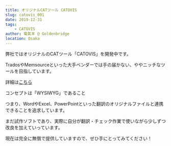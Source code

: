 ```yaml
---
title: オリジナルCATツール CATOVIS
slug: catovis_001
date: 2019-12-31
tags:
    - CATOVIS
author: 電氣羊 @ Goldenbridge
location: Osaka
---
```


弊社ではオリジナルのCATツール「CATOVIS」を開発中です。

TradosやMemsourceといった大手ベンダーでは手の届かない、ややニッチなツールを目指しています。

詳細は[こちら](https://man.catovis.com/)

コンセプトは「WYSIWYG」であること

つまり、WordやExcel、PowerPointといった翻訳のオリジナルファイルと連携できることを追求しています。

まだ試作ソフトであり、実際に自分が翻訳・チェック作業で使いながら少しずつ改良を加えていっています。

現在は完全に無償で提供していますので、ぜひ手にとってみてください！

<link-to></link-to>